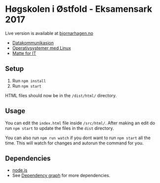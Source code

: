 # Høgskolen i Østfold - Eksamensark 2017

Live version is available at [bjornarhagen.no](https://bjornarhagen.no/_/skole/hio/2017/eksamensark/dist/)
* [Datakommunikasjon](https://bjornarhagen.no/_/skole/hio/2017/eksamensark/dist/matte.html)
* [Operativsystemer med Linux](https://bjornarhagen.no/_/skole/hio/2017/eksamensark/dist/linux.html)
* [Matte for IT](https://bjornarhagen.no/_/skole/hio/2017/eksamensark/dist/datakom.html)

## Setup

1. Run `npm install`
2. Run `npm start`

HTML files should now be in the `/dist/html/` directory.

## Usage

You can edit the `index.html` file inside `/src/html/`.
After making an edit do run `npm start` to update the files in the `dist` directory.

You can also run `npm run watch` if you dont want to run `npm start` all the time.
This will watch for changes and autorun the command for you.

## Dependencies
* [node.js](https://nodejs.org/en/download/)
* See [Dependency graph](https://github.com/bearhagen/hiof-datakom-eksamensark-2017/network/dependencies) for more dependencies.
